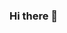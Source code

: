 ### Hi there 👋

<!--
**chrishotelsoftware/chrishotelsoftware** is a ✨ _special_ ✨ repository because its `README.md` (this file) appears on your GitHub profile.


-->
